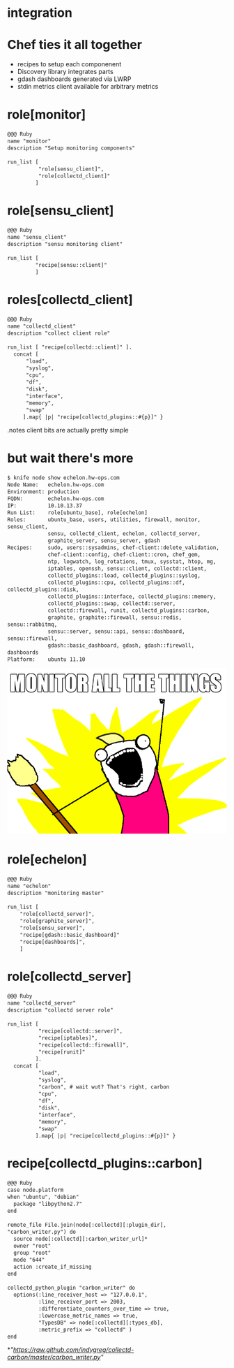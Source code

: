 <!SLIDE >
# integration

<!SLIDE bullets incremental>
# Chef ties it all together

* recipes to setup each componenent
* Discovery library integrates parts
* gdash dashboards generated via LWRP
* stdin metrics client available for arbitrary metrics

<!SLIDE code small>
# role[monitor]

    @@@ Ruby
    name "monitor"
    description "Setup monitoring components"
    
    run_list [
              "role[sensu_client]",
              "role[collectd_client]"
             ]

# role[sensu_client]

    @@@ Ruby
    name "sensu_client"
    description "sensu monitoring client"
    
    run_list [
             "recipe[sensu::client]"
             ]
    
<!SLIDE code>
# roles[collectd_client]

    @@@ Ruby
    name "collectd_client"
    description "collect client role"

    run_list [ "recipe[collectd::client]" ].
      concat [
          "load",
          "syslog",
          "cpu",
          "df",
          "disk",
          "interface",
          "memory",
          "swap"
         ].map{ |p| "recipe[collectd_plugins::#{p}]" }

.notes client bits are actually pretty simple

<!SLIDE commandline incremental>
# but wait there's more

    $ knife node show echelon.hw-ops.com
    Node Name:   echelon.hw-ops.com
    Environment: production
    FQDN:        echelon.hw-ops.com
    IP:          10.10.13.37
    Run List:    role[ubuntu_base], role[echelon]
    Roles:       ubuntu_base, users, utilities, firewall, monitor, sensu_client, 
                 sensu, collectd_client, echelon, collectd_server,
                 graphite_server, sensu_server, gdash
    Recipes:     sudo, users::sysadmins, chef-client::delete_validation,
                 chef-client::config, chef-client::cron, chef_gem,
                 ntp, logwatch, log_rotations, tmux, sysstat, htop, mg,
                 iptables, openssh, sensu::client, collectd::client, 
                 collectd_plugins::load, collectd_plugins::syslog,
                 collectd_plugins::cpu, collectd_plugins::df, collectd_plugins::disk,
                 collectd_plugins::interface, collectd_plugins::memory, 
                 collectd_plugins::swap, collectd::server,
                 collectd::firewall, runit, collectd_plugins::carbon,
                 graphite, graphite::firewall, sensu::redis, sensu::rabbitmq,
                 sensu::server, sensu::api, sensu::dashboard, sensu::firewall,
                 gdash::basic_dashboard, gdash, gdash::firewall, dashboards
    Platform:    ubuntu 11.10

<!SLIDE center>

![monitor all the things](../img/monitor-allthethings.png)

<!SLIDE code>
# role[echelon]

    @@@ Ruby
    name "echelon"
    description "monitoring master"

    run_list [
        "role[collectd_server]",
        "role[graphite_server]",
        "role[sensu_server]",
        "recipe[gdash::basic_dashboard]"
        "recipe[dashboards]",
        ]                                                            

<!SLIDE code small>
# role[collectd_server]

    @@@ Ruby
    name "collectd_server"
    description "collectd server role"

    run_list [
              "recipe[collectd::server]",
              "recipe[iptables]",
              "recipe[collectd::firewall]",
              "recipe[runit]"
             ].
      concat [
              "load",
              "syslog",
              "carbon", # wait wut? That's right, carbon
              "cpu",
              "df",
              "disk",
              "interface",
              "memory",
              "swap"
             ].map{ |p| "recipe[collectd_plugins::#{p}]" }

<!SLIDE code smaller>
# recipe[collectd_plugins::carbon]

    @@@ Ruby
    case node.platform
    when "ubuntu", "debian"
      package "libpython2.7"
    end

    remote_file File.join(node[:collectd][:plugin_dir], "carbon_writer.py") do
      source node[:collectd][:carbon_writer_url]*
      owner "root"
      group "root"
      mode "644"
      action :create_if_missing
    end

    collectd_python_plugin "carbon_writer" do
      options(:line_receiver_host => "127.0.0.1",
              :line_receiver_port => 2003,
              :differentiate_counters_over_time => true,
              :lowercase_metric_names => true,
              "TypesDB" => node[:collectd][:types_db],
              :metric_prefix => "collectd" )
    end

**"https://raw.github.com/indygreg/collectd-carbon/master/carbon_writer.py"*
